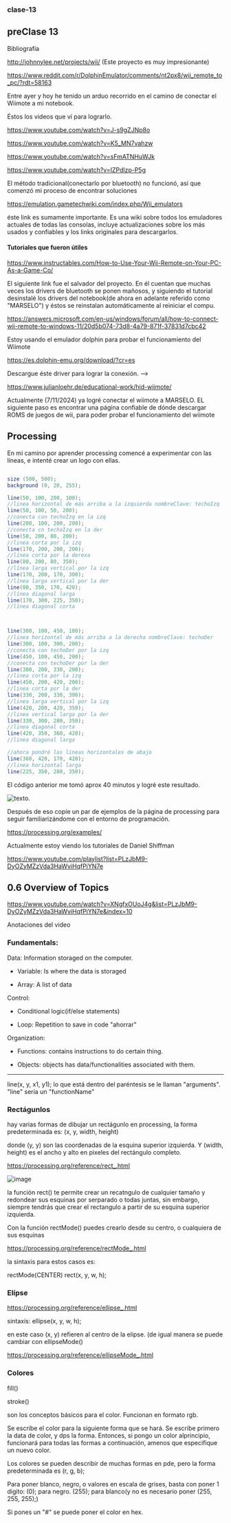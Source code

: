 ### clase-13

## preClase 13

Bibliografía

http://johnnylee.net/projects/wii/ (Este proyecto es muy impresionante)

https://www.reddit.com/r/DolphinEmulator/comments/nt2px8/wii_remote_to_pc/?rdt=58163

Entre ayer y hoy he tenido un arduo recorrido en el camino de conectar el Wiimote a mi notebook.

Éstos los videos que ví para lograrlo.

https://www.youtube.com/watch?v=J-s9gZJNp8o

https://www.youtube.com/watch?v=K5_MN7vahzw

https://www.youtube.com/watch?v=sFmATNHuWJk

https://www.youtube.com/watch?v=IZPdlzp-P5g

El método tradicional(conectarlo por bluetooth) no funcionó, así que comenzó mi proceso de encontrar soluciones


https://emulation.gametechwiki.com/index.php/Wii_emulators

éste link es sumamente importante. Es una wiki sobre todos los emuladores actuales de todas las consolas, incluye actualizaciones sobre los más usados y confiables y los links originales para descargarlos.

#### Tutoriales que fueron útiles

https://www.instructables.com/How-to-Use-Your-Wii-Remote-on-Your-PC-As-a-Game-Co/

El siguiente link fue el salvador del proyecto. En él cuentan que muchas veces los drivers de bluetooth se ponen mañosos, y siguiendo el tutorial desinstalé los drivers del notebook(de ahora en adelante referido como "MARSELO") y éstos se reinstalan automáticamente al reiniciar el compu.

https://answers.microsoft.com/en-us/windows/forum/all/how-to-connect-wii-remote-to-windows-11/20d5b074-73d8-4a79-871f-37831d7cbc42

Estoy usando el emulador dolphin para probar el funcionamiento del Wiimote

https://es.dolphin-emu.org/download/?cr=es

Descargue éste driver para lograr la conexión. -->

https://www.julianloehr.de/educational-work/hid-wiimote/

Actualmente (7/11/2024) ya logré conectar el wiimote a MARSELO. EL siguiente paso es encontrar una página confiable de dónde descargar ROMS de juegos de wii, para poder probar el funcionamiento del wiimote


## Processing

En mi camino por aprender processing comencé a experimentar con las líneas, e intenté crear un logo con ellas.

```java

size (500, 500);
background (0, 20, 255);

line(50, 100, 200, 100);
//linea horizontal de más arriba a la izquierda nombreClave: techoIzq
line(50, 100, 50, 200);
//conecta con techoIzq en la izq
line(200, 100, 200, 200);
//conecta cn techoIzq en la der
line(50, 200, 80, 200);
//linea corta por la izq
line(170, 200, 200, 200);
//línea corta por la derexa
line(80, 200, 80, 350);
//línea larga vertical por la izq
line(170, 200, 170, 300);
//línea larga vertical por la der
line(80, 350, 170, 420);
//línea diagonal larga
line(170, 300, 225, 350);
//línea diagonal corta



line(300, 100, 450, 100);
//linea horizontal de más arriba a la derecha nombreClave: techoDer
line(300, 100, 300, 200);
//conecta con techoDer por la izq
line(450, 100, 450, 200);
//conecta con techoDer por la der
line(300, 200, 330, 200);
//linea corta por la izq
line(450, 200, 420, 200);
//linea corta por la der
line(330, 200, 330, 300);
//linea larga vertical por la izq
line(420, 200, 420, 350);
//linea vertical larga por la der
line(330, 300, 280, 350); 
//linea diagonal corta
line(420, 350, 360, 420);
//linea diagonal larga

//ahora pondré las lineas horizontales de abajo
line(360, 420, 170, 420);
//linea horizontal larga
line(225, 350, 280, 350);
```
El código anterior me tomó aprox 40 minutos y logré este resultado.

![texto](./proceUCH.png).


Después de eso copíe un par de ejemplos de la página de processing para seguir familiarizándome con el entorno de programación.

https://processing.org/examples/

Actualmente estoy viendo los tutoriales de Daniel Shiffman

https://www.youtube.com/playlist?list=PLzJbM9-DyOZyMZzVda3HaWviHqfPiYN7e

## 0.6 Overview of Topics

https://www.youtube.com/watch?v=XNgfxOUoJ4g&list=PLzJbM9-DyOZyMZzVda3HaWviHqfPiYN7e&index=10

Anotaciones del video

### Fundamentals:

Data: Information storaged on the computer. 

- Variable: Is where the data is storaged
  
- Array: A list of data

Control: 

- Conditional logic(if/else statements)

- Loop: Repetition to save in code "ahorrar"

Organization:

- Functions: contains instructions to do certain thing.

- Objects:  objects has data/functionalities associated with them.


----

line(x, y, x1, y1);
lo que está dentro del paréntesis se le llaman "arguments". "line" sería un "functionName"

### Rectágunlos

hay varias formas de dibujar un rectágunlo en processing, la forma predeterminada es: (x, y, width, height)

donde (y, y) son las coordenadas de la esquina superior izquierda. Y (width, height) es el ancho y alto en pixeles del rectángulo completo.

https://processing.org/reference/rect_.html

![image](https://github.com/user-attachments/assets/b71b311a-36a6-4e82-aff5-66ec50357eb3)

la función rect() te permite crear un recatngulo de cualquier tamaño y redondear sus esquinas por serparado o todas juntas, sin embargo, siempre tendrás que crear el rectangulo a partir de su esquina superior izquierda.

Con la función rectMode() puedes crearlo desde su centro, o cualquiera de sus esquinas

https://processing.org/reference/rectMode_.html

la sintaxis para estos casos es:

rectMode(CENTER)
rect(x, y, w, h);

### Elípse

https://processing.org/reference/ellipse_.html

sintaxis: ellipse(x, y, w, h); 

en este caso (x, y) refieren al centro de la elipse. (de igual manera se puede cambiar con ellipseMode()

https://processing.org/reference/ellipseMode_.html

### Colores 

fill()

stroke()

son los conceptos básicos para el color. Funcionan en formato rgb.


Se escribe el color para la siguiente forma que se hará. Se escribe primero la data de color, y dps la forma. Entonces, si pongo un color alprincipio, funcionará para todas las formas a continuación, amenos que especifique un nuevo color.


Los colores se pueden describir de muchas formas en pde, pero la forma predeterminada es (r, g, b);


Para poner blanco, negro, o valores en escala de grises, basta con poner 1 digito: (0); para negro. (255); para blanco(y no es necesario poner (255, 255, 255);) 


Si pones un "#" se puede poner el color en hex.









